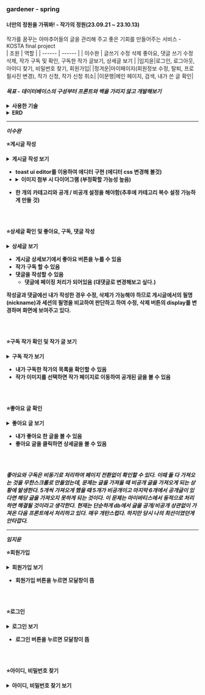 ### gardener - spring

#### 너만의 정원을 가꿔봐! - 작가의 정원(23.09.21 ~ 23.10.13)

작가를 꿈꾸는 아마추어들의 글을 관리해 주고 좋은 기회를 만들어주는 서비스 - KOSTA final project
<br>
| 조원   | 역할   |
| ------ | ------ |
| 이수완 | 글쓰기 수정 삭제 좋아요, 댓글 쓰기 수정 삭제, 작가 구독 및 확인, 구독한 작가 글보기, 상세글 보기 |
|임지윤|로그인, 로그아웃, 아이디 찾기, 비밀번호 찾기, 회원가입|
|정겨운|마이페이지(회원정보 수정, 탈퇴, 프로필사진 변경), 작가 신청, 작가 신청 취소|
|이문행|메인 페이지, 검색, 내가 쓴 글 확인|

#### <i>목표 - 데이터베이스의 구성부터 프론트와 백을 가리지 않고 개발해보기</i>


<details>
  <summary><b>사용한 기술<b></summary>
<img src="https://img.shields.io/badge/Spring-6DB33F?style=for-the-badge&logo=Spring&logoColor=yellow">
<img src="https://img.shields.io/badge/jquery-7DF1E?style=for-the-badge&logo=jquery&logoColor=yellow">
<img src="https://img.shields.io/badge/JavaScript-0769AD?style=for-the-badge&logo=JavaScript&logoColor=yellow">
<img src="https://img.shields.io/badge/Oracle-F80000?style=for-the-badge&logo=Oracle&logoColor=yellow">
<img src="https://img.shields.io/badge/Bootstrap-7952B3?style=for-the-badge&logo=Bootstrap&logoColor=yellow">
<img src="https://img.shields.io/badge/Github-181717?style=for-the-badge&logo=Gitgub&logoColor=yellow">

이 외에 뱃지로 없는 슬픈 JSP, Mybatis
</details>

<details>
<summary>ERD</summary>
<img src="https://github.com/dev-swansea/gardener-spring/assets/79567992/7a7f67c7-bddd-469e-842e-e810bd2f586c">
</details>

---

<i>이수완</i>

⭐<b>게시글 작성</b>
<details>
  <summary>게시글 작성 보기</summary>
  <img src="https://github.com/dev-swansea/gardener-spring/assets/79567992/a7a0c610-a204-4dc9-bd1f-1c00473bb05b" height="500">
</details>

- toast ui editor를 이용하여 에디터 구현 (에디터 css 변경해 볼것)
- <details>
  <summary>이미지 첨부 시 다이어그램 (부정확할 가능성 높음)</summary>
  <img height="350" src="https://github.com/dev-swansea/gardener-spring/assets/79567992/33d9f0c1-86b9-4670-94d8-4d6dbbf47749">
</details> 

- 한 개의 카테고리와 공개 / 비공개 설정을 해야함(추후에 카테고리 복수 설정 가능하게 만들 것)

<br>
<br>

⭐<b>상세글 확인 및 좋아요, 구독, 댓글 작성</b>
<details>
  <summary>상세글 보기</summary>
  <img height=500 src="https://github.com/dev-swansea/gardener-spring/assets/79567992/3332afa7-c0ae-4892-be8b-999ce347e160"></details>

- 게시글 상세보기에서 좋아요 버튼을 누를 수 있음
- 작가 구독 할 수 있음
- 댓글을 작성할 수 있음
  - 댓글에 페이징 처리가 되어있음 (대댓글로 변경해보고 싶다.)

작성글과 댓글에선 내가 작성한 경우 수정, 삭제가 가능해야 하므로 게시글에서의 필명(nickname)과 세션의 필명을 비교하여 판단하고 하여 수정, 삭제 버튼의 display를 변경하며 화면에 보여주고 있다.

<br>
<br>

⭐<b>구독 작가 확인 및 작가 글 보기</b>
<details>
  <summary>구독 작가 보기</summary>
  <img height=500 src="https://github.com/dev-swansea/gardener-spring/assets/79567992/d10a070a-4899-461f-b439-038b007d5abb">
  <img height=500 src="https://github.com/dev-swansea/gardener-spring/assets/79567992/905b826d-31c2-4f8d-88cd-f3e7fec0ba6a">
</details>

- 내가 구독한 작가의 목록을 확인할 수 있음
- 작가 이미지를 선택하면 작가 페이지로 이동하여 공개된 글을 볼 수 있음

<br>
<br>

⭐<b>좋아요 글 확인</b>
<details>
  <summary>좋아요 글 보기</summary>
   <img height=500 src="https://github.com/dev-swansea/gardener-spring/assets/79567992/e6c505c4-c13c-4aad-a0f6-b62a839148a8">
</details>

- 내가 좋아요 한 글을 볼 수 있음
- 좋아요 글을 클릭하면 상세글을 볼 수 있음

<br>
<br>

<i>좋아요와 구독은 비동기로 처리하여 페이지 전환없이 확인할 수 있다. 이때 둘 다 가져오는 것을 무한스크롤로 만들었는데, 문제는 글을 
 가져올 때 비공개 글을 가져오게 되는 상황에 발생한다. 5개씩 가져오게 했을 때 5개가 비공개이고 마지막 6개에서 공개글이 있다면 해당 글을 가져오지 못하게 되는 것이다. 이 문제는 마이바티스에서 동적으로 처리하면 해결될 것이라고 생각한다. 현재는 단순하게 db에서 글을 공개/비공개 상관없이 가져온 다음 프론트에서 처리하고 있다. 매우 개탄스럽다. 하지만 당시 나의 최선이였던게 안타깝다. </i>
 
---

<i>임지윤</i>

⭐<b>회원가입</b>
<details>
  <summary>회원가입 보기</summary>
  <img height=500 src="https://github.com/dev-swansea/gardener-spring/assets/79567992/3a7b21e4-97ec-4aeb-b843-5a4e063a9763">
</details>

- 회원가입 버튼을 누르면 모달창이 뜸

<br>
<br>

⭐<b>로그인</b>
<details>
  <summary>로그인 보기</summary>
  <img height=500 src="https://github.com/dev-swansea/gardener-spring/assets/79567992/fbc05b54-582d-4789-9143-7ef971d4ff7f">
</details>

- 로그인 버튼을 누르면 모달창이 뜸

<br>
<br>


⭐<b>아이디, 비밀번호 찾기</b>
<details>
  <summary>아이디, 비밀번호 찾기 보기</summary>
  <img height=500 src="https://github.com/dev-swansea/gardener-spring/assets/79567992/92b7fa4c-456e-48a1-a06c-65c7e6e4ad83">
  <img height=500 src="https://github.com/dev-swansea/gardener-spring/assets/79567992/b4027bca-1387-41fd-817f-a8d612e211ba">


- 필명(nickname)과 이메일을 이용하여 아이디를 찾음
- 아이디와 이메일을 이용하여 비밀번호를 찾음

<br>
<br>

<i>시큐리티 난이도가 높아 적용하지 못한 아쉬움이 있다. 또한 프로필 이미지 등록도 구현되지 못했다. 그래도 처음 배운 사람이 이정도면 훌륭하게 해낸거 같다. 위의 기능들은 내가 구현해 보면 되겠다, 날 위해 남겨둔 기능이라 생각하자.</i>

---

<i>정겨운</i>

⭐<b>마이페이지(정보 수정, 탈퇴), 작가 취소</b>
<details>
  <summary>마이페이지 보기</summary>
  <img height=500 src="https://github.com/dev-swansea/gardener-spring/assets/79567992/b933cedb-8130-45e6-a5d4-119952240856">
</details>

- 회원정보 수정 버튼을 누르면 아이디와 가입일을 제외한 인풋창의 readonly 속성이 사라져 수정이 가능함
- 작가인 경우 작가 신청 취소를 누르면 작가 자격이 취소된다. 

<br>
<br>

⭐<b>작가 신청</b>
<details>
  <summary>작가 신청 보기</summary>
  <img height=500 src="https://github.com/dev-swansea/gardener-spring/assets/79567992/3701b63d-1a58-4a3f-b53a-c03b1b59ece5">
</details>

- 폼을 작성하고 제출하기 버튼을 누르면 자동으로 신청됨

<br>
<br>

<i>"신청 후 어떠한 조건으로 받을 것인가" 와 관리자 기능을 구현하지 못해 무조건 작가가 될 수 있도록 하였다. 대기 상태와 작가 권한도 추가하고 싶으며 여기서도 프로필 이미지 변경을 구현하지 못하였기 때문에 이미지는 없다.
개발을 처음배운 두 사람 모두 이 부분을 어려워했다. 책에 좋은 예시가 있어서 내가 이해한 것으로 가르쳐 주기 보단 책의 예시가 훨씬 좋다고 판단하여 관여하지 않았는데, 이게 좀 후회가 된다.</i>

---

<i>이문행</i>

⭐<b>메인 화면</b>
<details>
  <summary>메인 화면 보기</summary>
  <img src="https://github.com/dev-swansea/gardener-spring/assets/79567992/fc747d0e-0350-4b3d-ae74-3f77053310e2"  height="500px"> 
</details>

- 부트스트랩을 이용하여 중앙 이미지의 slide를 구성 <br>
- 카테고리를 클릭하면 해당 카테고리로 쓴 글 검색으로 이동 <br>
- 카테고리 아래 좋아요 순으로 글이 보여짐(개인적으로, 공개된 최신글 순서대로 보여줄 것) <br>
- 좋아요 글이 가장 많은 작가의 글을 가장 아래 카드 섹션으로 보여줌 (개인적으로, 기간별 좋아요 글이 많은 순서대로 변경할 것)

<br>
<br>

⭐<b>검색 후 화면</b> 
<details>
  <summary>검색 후 화면 보기</summary>
  <img height="500" alt="검색" src="https://github.com/dev-swansea/gardener-spring/assets/79567992/f514139f-ddcd-4d01-ab15-ee0d52697be2"> 
</details>

- 글 제목, 작가명, 내용으로 검색이 가능함

<br>
<br>

⭐<b>내가 쓴 글 확인</b>
<details>
  <summary>내가 쓴 글 확인 보기</summary>
  <img height="500" alt="내가 쓴 글" src="https://github.com/dev-swansea/gardener-spring/assets/79567992/93206bce-c9dc-4696-b3d2-8aba7d99b063"> 
</details>

- 본인이 쓴 글을 확인할 수 있음

<br>
<br>

⭐<b>공개글 확인</b>
<details>
  <summary>공개글 확인 보기</summary>
  <img height="500" alt="공개글 보기" src="https://github.com/dev-swansea/gardener-spring/assets/79567992/4b9fd983-b704-41e9-a84d-30e9e26ccc30">
</details>

- 공개처리된 글을 확인할 수 있음

<i>imgur 라는 외부 이미지 호스팅 서버에 이미지를 저장하고 사용하기 때문에 첫 로딩 시간이 길다. 프로젝트 초기에 이미지를 저장할 수 있는 아마존의 S3를, 과금에 쫄지 말고 시도해 보았다면 하는 아쉬움이 남는다.</i>
